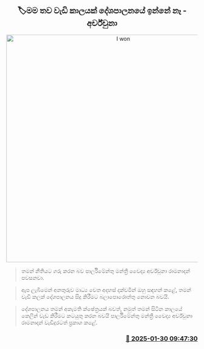 <p align='center'><b><h2 align='center' title='I won't be in politics much longer - Archuna'>🏷මම තව වැඩි කාලයක් දේශපාලනයේ ඉන්නේ නෑ - අර්ච්චුනා</h2></b></p>
<p align='center'><img src='https://helakuru.sgp1.cdn.digitaloceanspaces.com/esana/images/lib/archuna-media.jpg' width='600' alt='I won't be in politics much longer - Archuna'></p>

> තමන් නීතියට ගරු කරන බව පාර්ලිමේන්තු මන්ත්‍රී වෛද්‍ය අර්ච්චුනා රාමනාදන් පවසනවා.

> ඇප ලැබීමෙන් අනතුරුව මාධ්‍ය වෙත අදහස් දක්වමින් ඔහු සඳහන් කළේ, තමන් වැඩි කලක් දේශපාලනය සිදු කිරීමට බලාපොරොත්තු නොවන බවයි.

> දේශපාලනය තමන් අකැමති ක්ෂේත්‍රයක් බවත්, නමුත් තමන් සිටින කාලයේ කෙලින් වැඩ කිරීමට කටයුතු කරන බවයි පාර්ලිමේන්තු මන්ත්‍රී වෛද්‍ය අර්ච්චුනා රාමනාදන් වැඩිදුරටත් ප්‍රකාශ කළේ.



<h3 align='right'><a href='https://www.helakuru.lk/esana/p/107022/'>📅 2025-01-30 09:47:30</a></h3>
